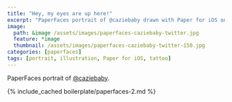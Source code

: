 ```yaml
---
title: "Hey, my eyes are up here!"
excerpt: "PaperFaces portrait of @caziebaby drawn with Paper for iOS on an iPad."
image: 
  path: &image /assets/images/paperfaces-caziebaby-twitter.jpg 
  feature: *image
  thumbnail: /assets/images/paperfaces-caziebaby-twitter-150.jpg
categories: [paperfaces]
tags: [portrait, illustration, Paper for iOS, tattoo]
---
```


PaperFaces portrait of [@caziebaby](https://twitter.com/caziebaby).

{% include_cached boilerplate/paperfaces-2.md %}
